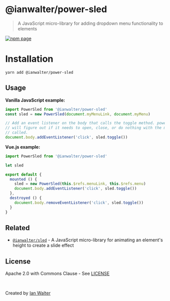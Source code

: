 # @ianwalter/power-sled
> A JavaScript micro-library for adding dropdown menu functionality to elements

[![npm page][npmImage]][npmUrl]

# Installation

```console
yarn add @ianwalter/power-sled
```

## Usage

**Vanilla JavaScript example:**

```js
import PowerSled from '@ianwalter/power-sled'
const sled = new PowerSled(document.myMenuLink, document.myMenu)

// Add an event listener on the body that calls the toggle method. power-sled
// will figure out if it needs to open, close, or do nothing with the menu when
// called.
document.body.addEventListener('click', sled.toggle())
```

**Vue.js example:**

```js
import PowerSled from '@ianwalter/power-sled'

let sled

export default {
  mounted () {
    sled = new PowerSled(this.$refs.menuLink, this.$refs.menu)
    document.body.addEventListener('click', sled.toggle())
  },
  destroyed () {
    document.body.removeEventListener('click', sled.toggle())
  }
}
```

## Related

* [`@ianwalter/sled`][sledUrl] - A JavaScript micro-library for animating an
  element's height to create a slide effect

## License

Apache 2.0 with Commons Clause - See [LICENSE][licenseUrl]

&nbsp;

Created by [Ian Walter](https://iankwalter.com)

[npmImage]: https://img.shields.io/npm/v/@ianwalter/power-sled.svg
[npmUrl]: https://www.npmjs.com/package/@ianwalter/power-sled
[sledUrl]: https://github.com/ianwalter/sled
[licenseUrl]: https://github.com/ianwalter/power-sled/blob/master/LICENSE

